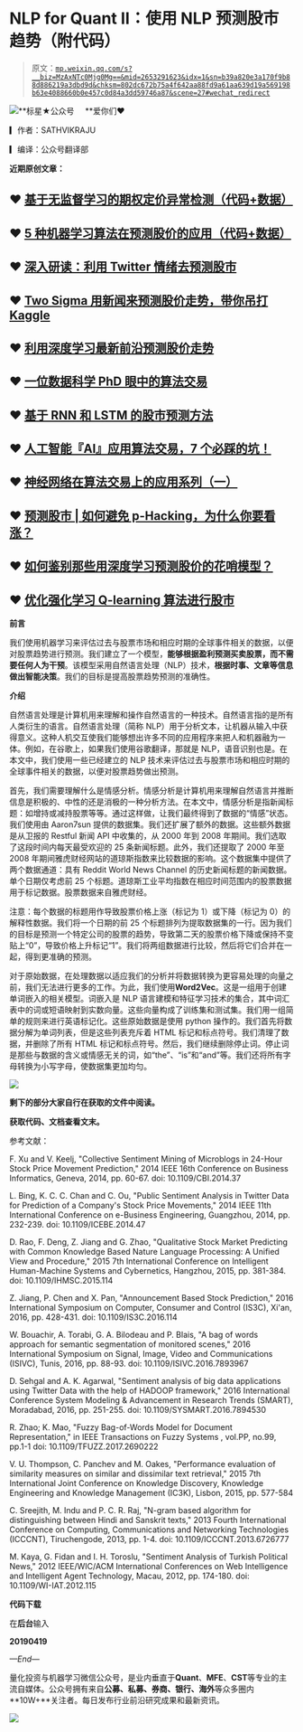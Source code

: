 # NLP for Quant Ⅱ：使用 NLP 预测股市趋势（附代码）

> 原文：[`mp.weixin.qq.com/s?__biz=MzAxNTc0Mjg0Mg==&mid=2653291623&idx=1&sn=b39a820e3a170f9b88d886219a3dbd9d&chksm=802dc672b75a4f642aa88fd9a61aa639d19a569198b63e4088660b0e457c0d84a3dd59746a87&scene=27#wechat_redirect`](http://mp.weixin.qq.com/s?__biz=MzAxNTc0Mjg0Mg==&mid=2653291623&idx=1&sn=b39a820e3a170f9b88d886219a3dbd9d&chksm=802dc672b75a4f642aa88fd9a61aa639d19a569198b63e4088660b0e457c0d84a3dd59746a87&scene=27#wechat_redirect)

![](img/7976c8b0ed1c55dc0294e10b5472cc22.png)**标星★公众号     **爱你们♥

▎作者：SATHVIKRAJU

▎编译：公众号翻译部

**近期原创文章：**

## ♥ [基于无监督学习的期权定价异常检测（代码+数据）](https://mp.weixin.qq.com/s?__biz=MzAxNTc0Mjg0Mg==&mid=2653290562&idx=1&sn=dee61b832e1aa2c062a96bb27621c29d&chksm=802dc257b75a4b41b5623ade23a7de86333bfd3b4299fb69922558b0cbafe4c930b5ef503d89&token=1298662931&lang=zh_CN&scene=21#wechat_redirect)

## ♥ [5 种机器学习算法在预测股价的应用（代码+数据）](https://mp.weixin.qq.com/s?__biz=MzAxNTc0Mjg0Mg==&mid=2653290588&idx=1&sn=1d0409ad212ea8627e5d5cedf61953ac&chksm=802dc249b75a4b5fa245433320a4cc9da1a2cceb22df6fb1a28e5b94ff038319ae4e7ec6941f&token=1298662931&lang=zh_CN&scene=21#wechat_redirect)

## ♥ [深入研读：利用 Twitter 情绪去预测股市](https://mp.weixin.qq.com/s?__biz=MzAxNTc0Mjg0Mg==&mid=2653290402&idx=1&sn=efda9ea106991f4f7ccabcae9d809e00&chksm=802e3db7b759b4a173dc8f2ab5c298ab3146bfd7dd5aca75929c74ecc999a53b195c16f19c71&token=1330520237&lang=zh_CN&scene=21#wechat_redirect)

## ♥ [Two Sigma 用新闻来预测股价走势，带你吊打 Kaggle](https://mp.weixin.qq.com/s?__biz=MzAxNTc0Mjg0Mg==&mid=2653290456&idx=1&sn=b8d2d8febc599742e43ea48e3c249323&chksm=802e3dcdb759b4db9279c689202101b6b154fb118a1c1be12b52e522e1a1d7944858dbd6637e&token=1330520237&lang=zh_CN&scene=21#wechat_redirect)

## ♥ [利用深度学习最新前沿预测股价走势](https://mp.weixin.qq.com/s?__biz=MzAxNTc0Mjg0Mg==&mid=2653290080&idx=1&sn=06c50cefe78a7b24c64c4fdb9739c7f3&chksm=802e3c75b759b563c01495d16a638a56ac7305fc324ee4917fd76c648f670b7f7276826bdaa8&token=770078636&lang=zh_CN&scene=21#wechat_redirect)

## ♥ [一位数据科学 PhD 眼中的算法交易](https://mp.weixin.qq.com/s?__biz=MzAxNTc0Mjg0Mg==&mid=2653290118&idx=1&sn=a261307470cf2f3e458ab4e7dc309179&chksm=802e3c93b759b585e079d3a797f512dfd0427ac02942339f4f1454bd368ba47be21cb52cf969&token=770078636&lang=zh_CN&scene=21#wechat_redirect)

## ♥ [基于 RNN 和 LSTM 的股市预测方法](https://mp.weixin.qq.com/s?__biz=MzAxNTc0Mjg0Mg==&mid=2653290481&idx=1&sn=f7360ea8554cc4f86fcc71315176b093&chksm=802e3de4b759b4f2235a0aeabb6e76b3e101ff09b9a2aa6fa67e6e824fc4274f68f4ae51af95&token=1865137106&lang=zh_CN&scene=21#wechat_redirect)

## ♥ [人工智能『AI』应用算法交易，7 个必踩的坑！](https://mp.weixin.qq.com/s?__biz=MzAxNTc0Mjg0Mg==&mid=2653289974&idx=1&sn=88f87cb64999d9406d7c618350aac35d&chksm=802e3fe3b759b6f5eca6e777364270cbaa0bf35e9a1535255be9751c3a77642676993a861132&token=770078636&lang=zh_CN&scene=21#wechat_redirect)

## ♥ [神经网络在算法交易上的应用系列（一）](https://mp.weixin.qq.com/s?__biz=MzAxNTc0Mjg0Mg==&mid=2653289962&idx=1&sn=5f5aa65ec00ce176501c85c7c106187d&chksm=802e3fffb759b6e9f2d4518f9d3755a68329c8753745333ef9d70ffd04bd088fd7b076318358&token=770078636&lang=zh_CN&scene=21#wechat_redirect)

## ♥ [预测股市 | 如何避免 p-Hacking，为什么你要看涨？](https://mp.weixin.qq.com/s?__biz=MzAxNTc0Mjg0Mg==&mid=2653289820&idx=1&sn=d3fee74ba1daab837433e4ef6b0ab4d9&chksm=802e3f49b759b65f422d20515942d5813aead73231da7d78e9f235bdb42386cf656079e69b8b&token=770078636&lang=zh_CN&scene=21#wechat_redirect)

## ♥ [如何鉴别那些用深度学习预测股价的花哨模型？](https://mp.weixin.qq.com/s?__biz=MzAxNTc0Mjg0Mg==&mid=2653290132&idx=1&sn=cbf1e2a4526e6e9305a6110c17063f46&chksm=802e3c81b759b597d3dd94b8008e150c90087567904a29c0c4b58d7be220a9ece2008956d5db&token=1266110554&lang=zh_CN&scene=21#wechat_redirect)

## ♥ [优化强化学习 Q-learning 算法进行股市](https://mp.weixin.qq.com/s?__biz=MzAxNTc0Mjg0Mg==&mid=2653290286&idx=1&sn=882d39a18018733b93c8c8eac385b515&chksm=802e3d3bb759b42d1fc849f96bf02ae87edf2eab01b0beecd9340112c7fb06b95cb2246d2429&token=1330520237&lang=zh_CN&scene=21#wechat_redirect)

**前言**

我们使用机器学习来评估过去与股票市场和相应时期的全球事件相关的数据，以便对股票趋势进行预测。我们建立了一个模型，**能够根据盈利预测买卖股票，而不需要任何人为干预**。该模型采用自然语言处理（NLP）技术，**根据时事、文章等信息做出智能决策**。我们的目标是提高股票趋势预测的准确性。

**介绍**

自然语言处理是计算机用来理解和操作自然语言的一种技术。自然语言指的是所有人类衍生的语言。自然语言处理（简称 NLP）用于分析文本，让机器从输入中获得意义。这种人机交互使我们能够想出许多不同的应用程序来把人和机器融为一体。例如，在谷歌上，如果我们使用谷歌翻译，那就是 NLP，语音识别也是。在本文中，我们使用一些已经建立的 NLP 技术来评估过去与股票市场和相应时期的全球事件相关的数据，以便对股票趋势做出预测。

首先，我们需要理解什么是情感分析。情感分析是计算机用来理解自然语言并推断信息是积极的、中性的还是消极的一种分析方法。在本文中，情感分析是指新闻标题：如增持或减持股票等等。通过这样做，让我们最终得到了数据的“情感”状态。我们使用由 Aaron7sun 提供的数据集。我们还扩展了额外的数据。这些额外数据是从卫报的 Restful 新闻 API 中收集的，从 2000 年到 2008 年期间。我们选取了这段时间内每天最受欢迎的 25 条新闻标题。此外，我们还提取了 2000 年至 2008 年期间雅虎财经网站的道琼斯指数来比较数据的影响。这个数据集中提供了两个数据通道：具有 Reddit World News Channel 的历史新闻标题的新闻数据。单个日期仅考虑前 25 个标题。道琼斯工业平均指数在相应时间范围内的股票数据用于标记数据。股票数据来自雅虎财经。

注意：每个数据的标题用作导致股票价格上涨（标记为 1）或下降（标记为 0）的解释性数据。我们将一个日期的前 25 个标题排列为提取数据集的一行。因为我们的目标是预测一个特定公司的股票的趋势，导致第二天的股票价格下降或保持不变贴上“0”，导致价格上升标记“1”。我们将两组数据进行比较，然后将它们合并在一起，得到更准确的预测。

对于原始数据，在处理数据以适应我们的分析并将数据转换为更容易处理的向量之前，我们无法进行更多的工作。为此，我们使用**Word2Vec**。这是一组用于创建单词嵌入的相关模型。词嵌入是 NLP 语言建模和特征学习技术的集合，其中词汇表中的词或短语映射到实数向量。这些向量构成了训练集和测试集。我们用一组简单的规则来进行英语标记化。这些原始数据是使用 python 操作的。我们首先将数据分解为单词列表，但是这些列表充斥着 HTML 标记和标点符号。我们清理了数据，并删除了所有 HTML 标记和标点符号。然后，我们继续删除停止词。停止词是那些与数据的含义或情感无关的词，如“the”、“is”和“and”等。我们还将所有字母转换为小写字母，使数据集更加均匀。

![](img/ae04eaba3adad4925cce1418ba85a458.png)

**剩下的部分大家自行在获取的文件中阅读。**

**获取代码、文档查看文末。**

参考文献：

F. Xu and V. Keelj, "Collective Sentiment Mining of Microblogs in 24-Hour Stock Price Movement Prediction," 2014 IEEE 16th Conference on Business Informatics, Geneva, 2014, pp. 60-67\. doi: 10.1109/CBI.2014.37

L. Bing, K. C. C. Chan and C. Ou, "Public Sentiment Analysis in Twitter Data for Prediction of a Company's Stock Price Movements," 2014 IEEE 11th International Conference on e-Business Engineering, Guangzhou, 2014, pp. 232-239\. doi: 10.1109/ICEBE.2014.47

D. Rao, F. Deng, Z. Jiang and G. Zhao, "Qualitative Stock Market Predicting with Common Knowledge Based Nature Language Processing: A Unified View and Procedure," 2015 7th International Conference on Intelligent Human-Machine Systems and Cybernetics, Hangzhou, 2015, pp. 381-384\. doi: 10.1109/IHMSC.2015.114

Z. Jiang, P. Chen and X. Pan, "Announcement Based Stock Prediction," 2016 International Symposium on Computer, Consumer and Control (IS3C), Xi'an, 2016, pp. 428-431\. doi: 10.1109/IS3C.2016.114

W. Bouachir, A. Torabi, G. A. Bilodeau and P. Blais, "A bag of words approach for semantic segmentation of monitored scenes," 2016 International Symposium on Signal, Image, Video and Communications (ISIVC), Tunis, 2016, pp. 88-93\. doi: 10.1109/ISIVC.2016.7893967

D. Sehgal and A. K. Agarwal, "Sentiment analysis of big data applications using Twitter Data with the help of HADOOP framework," 2016 International Conference System Modeling & Advancement in Research Trends (SMART), Moradabad, 2016, pp. 251-255\. doi: 10.1109/SYSMART.2016.7894530

R. Zhao; K. Mao, "Fuzzy Bag-of-Words Model for Document Representation," in IEEE Transactions on Fuzzy Systems , vol.PP, no.99, pp.1-1 doi: 10.1109/TFUZZ.2017.2690222

V. U. Thompson, C. Panchev and M. Oakes, "Performance evaluation of similarity measures on similar and dissimilar text retrieval," 2015 7th International Joint Conference on Knowledge Discovery, Knowledge Engineering and Knowledge Management (IC3K), Lisbon, 2015, pp. 577-584

C. Sreejith, M. Indu and P. C. R. Raj, "N-gram based algorithm for distinguishing between Hindi and Sanskrit texts," 2013 Fourth International Conference on Computing, Communications and Networking Technologies (ICCCNT), Tiruchengode, 2013, pp. 1-4\. doi: 10.1109/ICCCNT.2013.6726777

M. Kaya, G. Fidan and I. H. Toroslu, "Sentiment Analysis of Turkish Political News," 2012 IEEE/WIC/ACM International Conferences on Web Intelligence and Intelligent Agent Technology, Macau, 2012, pp. 174-180\. doi: 10.1109/WI-IAT.2012.115

**代码下载**

在**后台**输入

**20190419**

*—End—*

量化投资与机器学习微信公众号，是业内垂直于**Quant**、**MFE**、**CST**等专业的主流自媒体。公众号拥有来自**公募、私募、券商、银行、海外**等众多圈内**10W+**关注者。每日发布行业前沿研究成果和最新资讯。

![](img/48420b80b7165b5f8e0be398e7b70475.png)